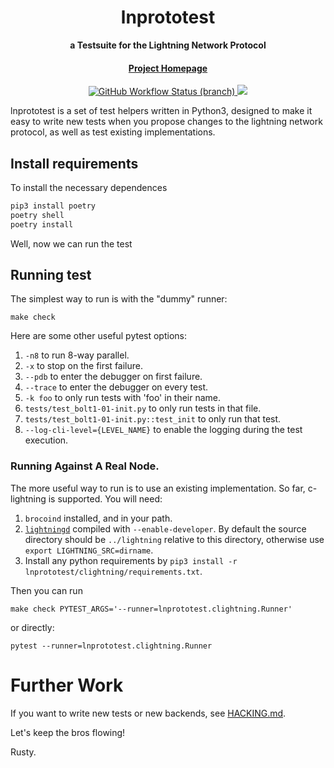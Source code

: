 <div align="center">
  <h1>lnprototest</h1>

  <p>
    <strong>a Testsuite for the Lightning Network Protocol</strong>
  </p>

  <h4>
    <a href="https://github.com/rustyrussell/lnprototest">Project Homepage</a>
  </h4>
 
  <a href="https://github.com/rustyrussell/lnprototest/actions">
    <img alt="GitHub Workflow Status (branch)" src="https://img.shields.io/github/workflow/status/rustyrussell/lnprototest/Integration%20testing/master?style=flat-square"/>
  </a>
  
  <a href="https://github.com/vincenzopalazzo/lnprototest/blob/vincenzopalazzo/styles/HACKING.md">
    <img src="https://img.shields.io/badge/doc-hacking-orange?style=flat-square" />
  </a>

</div>

lnprototest is a set of test helpers written in Python3, designed to
make it easy to write new tests when you propose changes to the
lightning network protocol, as well as test existing implementations.

## Install requirements

To install the necessary dependences

```bash
pip3 install poetry
poetry shell
poetry install
```

Well, now we can run the test

## Running test

The simplest way to run is with the "dummy" runner:

	make check

Here are some other useful pytest options:

1. `-n8` to run 8-way parallel.
2. `-x` to stop on the first failure.
3. `--pdb` to enter the debugger on first failure.
4. `--trace` to enter the debugger on every test.
5. `-k foo` to only run tests with 'foo' in their name.
6. `tests/test_bolt1-01-init.py` to only run tests in that file.
7. `tests/test_bolt1-01-init.py::test_init` to only run that test.
8. `--log-cli-level={LEVEL_NAME}` to enable the logging during the test execution.

### Running Against A Real Node.

The more useful way to run is to use an existing implementation. So
far, c-lightning is supported.  You will need:

1. `brocoind` installed, and in your path.
2. [`lightningd`](https://github.com/ElementsProject/lightning/) compiled with
   `--enable-developer`. By default the source directory should be
   `../lightning` relative to this directory, otherwise use
   `export LIGHTNING_SRC=dirname`.
3. Install any python requirements by
   `pip3 install -r lnprototest/clightning/requirements.txt`.

Then you can run

	make check PYTEST_ARGS='--runner=lnprototest.clightning.Runner'

or directly:

    pytest --runner=lnprototest.clightning.Runner

# Further Work

If you want to write new tests or new backends, see [HACKING.md](HACKING.md).

Let's keep the bros flowing!

Rusty.
